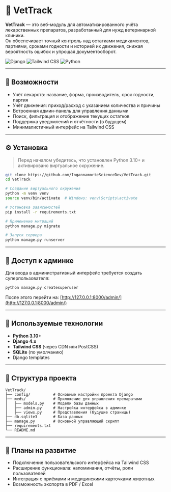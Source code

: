 # 🐾 VetTrack

**VetTrack** — это веб-модуль для автоматизированного учёта лекарственных препаратов, разработанный для нужд ветеринарной клиники.  
Он обеспечивает точный контроль над остатками медикаментов, партиями, сроками годности и историей их движения, снижая вероятность ошибок и упрощая документооборот.

![Django](https://img.shields.io/badge/Django-4.x-success?style=flat&logo=django)
![Tailwind CSS](https://img.shields.io/badge/Tailwind-3.x-blue?style=flat&logo=tailwind-css)
![Python](https://img.shields.io/badge/Python-3.10-blue?style=flat&logo=python)

---

## 🚀 Возможности

- Учёт лекарств: название, форма, производитель, срок годности, партия
- Учёт движения: приход/расход с указанием количества и причины
- Встроенная админ-панель для управления данными
- Поиск, фильтрация и отображение текущих остатков
- Поддержка уведомлений и отчётности (в будущем)
- Минималистичный интерфейс на Tailwind CSS

---

## ⚙️ Установка

> Перед началом убедитесь, что установлен Python 3.10+ и активировано виртуальное окружение.

```bash
git clone https://github.com/IngannamorteScienceDev/VetTrack.git
cd VetTrack

# Создание виртуального окружения
python -m venv venv
source venv/bin/activate  # Windows: venv\Scripts\activate

# Установка зависимостей
pip install -r requirements.txt

# Применение миграций
python manage.py migrate

# Запуск сервера
python manage.py runserver
````

---

## 🔐 Доступ к админке

Для входа в административный интерфейс требуется создать суперпользователя:

```bash
python manage.py createsuperuser
```

После этого перейти на:
[http://127.0.0.1:8000/admin/](http://127.0.0.1:8000/admin/)

---

## 🧩 Используемые технологии

* **Python 3.10+**
* **Django 4.x**
* **Tailwind CSS** (через CDN или PostCSS)
* **SQLite** (по умолчанию)
* Django templates

---

## 📁 Структура проекта

```
VetTrack/
├── config/          # Основные настройки проекта Django
├── meds/            # Приложение для управления препаратами
│   ├── models.py    # Модели базы данных
│   ├── admin.py     # Настройка интерфейса в админке
│   ├── views.py     # Представления (будущие страницы)
├── db.sqlite3       # База данных
├── manage.py        # Основной управляющий скрипт
├── requirements.txt
└── README.md
```

---

## 📌 Планы на развитие

* Подключение пользовательского интерфейса на Tailwind CSS
* Расширение функционала: напоминания, отчёты, роли пользователей
* Интеграция с приёмами и медицинскими карточками животных
* Возможность экспорта в PDF / Excel
